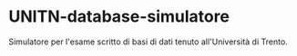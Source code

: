 # UNITN-database-simulatore
Simulatore per l'esame scritto di basi di dati tenuto all'Università di Trento.
